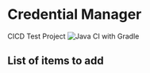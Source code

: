 # Credential Manager
CICD Test Project
![Java CI with Gradle](https://github.com/rupertwaldron/credential-manager/workflows/Java%20CI%20with%20Gradle/badge.svg)

## List of items to add

